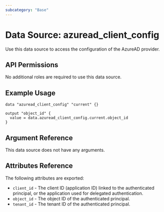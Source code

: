 ```yaml
---
subcategory: "Base"
---
```


# Data Source: azuread_client_config

Use this data source to access the configuration of the AzureAD provider.

## API Permissions

No additional roles are required to use this data source.

## Example Usage

```hcl
data "azuread_client_config" "current" {}

output "object_id" {
  value = data.azuread_client_config.current.object_id
}
```

## Argument Reference

This data source does not have any arguments.

## Attributes Reference

The following attributes are exported:

* `client_id` - The client ID (application ID) linked to the authenticated principal, or the application used for delegated authentication.
* `object_id` - The object ID of the authenticated principal.
* `tenant_id` - The tenant ID of the authenticated principal.
